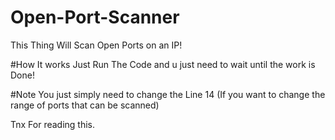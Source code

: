 # Open-Port-Scanner
This Thing Will Scan Open Ports on an IP!



#How It works
Just Run The Code and u just need to wait until the work is Done!

#Note
You just simply need to change the Line 14 (If you want to change the range of ports that can be scanned)


Tnx For reading this.
